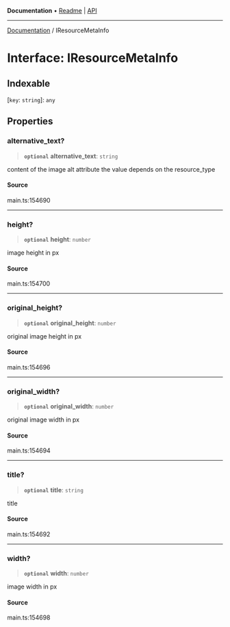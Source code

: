 **Documentation** • [Readme](../README.md) \| [API](../globals.md)

***

[Documentation](../README.md) / IResourceMetaInfo

# Interface: IResourceMetaInfo

## Indexable

 \[`key`: `string`\]: `any`

## Properties

### alternative\_text?

> **`optional`** **alternative\_text**: `string`

content of the image alt attribute
the value depends on the resource_type

#### Source

main.ts:154690

***

### height?

> **`optional`** **height**: `number`

image height in px

#### Source

main.ts:154700

***

### original\_height?

> **`optional`** **original\_height**: `number`

original image height in px

#### Source

main.ts:154696

***

### original\_width?

> **`optional`** **original\_width**: `number`

original image width in px

#### Source

main.ts:154694

***

### title?

> **`optional`** **title**: `string`

title

#### Source

main.ts:154692

***

### width?

> **`optional`** **width**: `number`

image width in px

#### Source

main.ts:154698
